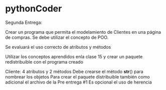 # pythonCoder

Segunda Entrega:

Crear un programa que permita el modelamiento de Clientes en una página de compras. Se debe utilizar el concepto de POO.

Se evaluará el uso correcto de atributos y métodos 

Utilizar los conceptos aprendidos enla clase 15 y crear un paquete redistribuible con el programa creado

Cliente:
4 atributos y 2 métodos
Debe crearse el método __str__() para nombrear los objetos
Para crear el paquete distribuible también como adicional el archivo de la Pre entrega #1
Es opcional el uso de herencia